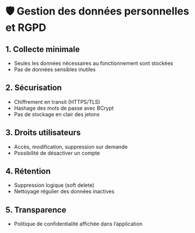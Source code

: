 # 🛡️ Gestion des données personnelles et RGPD

## 1. Collecte minimale
- Seules les données nécessaires au fonctionnement sont stockées
- Pas de données sensibles inutiles

## 2. Sécurisation
- Chiffrement en transit (HTTPS/TLS)
- Hashage des mots de passe avec BCrypt
- Pas de stockage en clair des jetons

## 3. Droits utilisateurs
- Accès, modification, suppression sur demande
- Possibilité de désactiver un compte

## 4. Rétention
- Suppression logique (soft delete)
- Nettoyage régulier des données inactives

## 5. Transparence
- Politique de confidentialité affichée dans l’application

